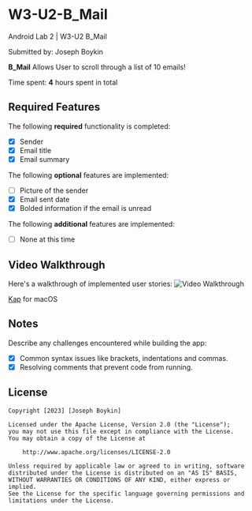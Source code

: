 # W3-U2-B_Mail
Android Lab 2 | W3-U2 B_Mail

Submitted by: Joseph Boykin

**B_Mail** Allows User to scroll through a list of 10 emails!

Time spent: **4** hours spent in total

## Required Features
The following **required** functionality is completed:

- [x] Sender
- [x] Email title
- [x] Email summary

The following **optional** features are implemented:

- [ ] Picture of the sender
- [x] Email sent date
- [x] Bolded information if the email is unread

The following **additional** features are implemented:

- [ ] None at this time

## Video Walkthrough
Here's a walkthrough of implemented user stories:
<img src='http://i.imgur.com/link/to/your/gif/file.gif' title='Video Walkthrough' width='' alt='Video Walkthrough' />

<!-- Replace this with whatever GIF tool you used! -->
[Kap](https://getkap.co/) for macOS

## Notes
Describe any challenges encountered while building the app:
- [x] Common syntax issues like brackets, indentations and commas.
- [x] Resolving comments that prevent code from running.

## License

    Copyright [2023] [Joseph Boykin]

    Licensed under the Apache License, Version 2.0 (the "License");
    you may not use this file except in compliance with the License.
    You may obtain a copy of the License at

        http://www.apache.org/licenses/LICENSE-2.0

    Unless required by applicable law or agreed to in writing, software
    distributed under the License is distributed on an "AS IS" BASIS,
    WITHOUT WARRANTIES OR CONDITIONS OF ANY KIND, either express or implied.
    See the License for the specific language governing permissions and
    limitations under the License.

